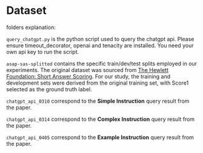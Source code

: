 # Dataset
folders explanation:

```query_chatgpt.py``` is the python script used to query the chatgpt api. Please ensure timeout_decorator, openai and tenacity are installed. You need your own api key to run the script.

```asap-sas-splitted``` contains the specific train/dev/test splits employed in our experiments. The original dataset was sourced from [The Hewlett Foundation: Short Answer Scoring](https://www.kaggle.com/competitions/asap-sas). For our study, the training and development sets were derived from the original training set, with Score1 selected as the ground truth label.

```chatgpt_api_0310``` correspond to the **Simple Instruction** query result from the paper.

```chatgpt_api_0314``` correspond to the **Complex Instruction** query result from the paper.

```chatgpt_api_0405``` correspond to the **Example Instruction** query result from the paper.